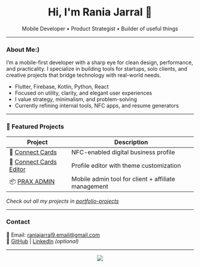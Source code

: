 <h1 align="center">Hi, I'm Rania Jarral 👋</h1>
<p align="center">
  Mobile Developer • Product Strategist • Builder of useful things
</p>

---

### About Me:)

I’m a mobile-first developer with a sharp eye for clean design, performance, and practicality. I specialize in building tools for startups, solo clients, and creative projects that bridge technology with real-world needs.

-  Flutter, Firebase, Kotlin, Python, React
-  Focused on utility, clarity, and elegant user experiences
-  I value strategy, minimalism, and problem-solving
-  Currently refining internal tools, NFC apps, and resume generators

---

### 🚀 Featured Projects

| Project | Description |
|--------|-------------|
| 🔗 [Connect Cards](https://github.com/raniajarral/portfolio-projects/tree/main/connect-cards) | NFC-enabled digital business profile |
| 🎨 [Connect Cards Editor](https://github.com/raniajarral/portfolio-projects/tree/main/editor-app) | Profile editor with theme customization |
| 📦 [PRAX ADMIN](https://github.com/raniajarral/portfolio-projects/tree/main/prax-admin) | Mobile admin tool for client + affiliate management |

*Check out all my projects in [portfolio-projects](https://github.com/raniajarral/portfolio-projects)*

---

### Contact

📧 Email: raniajarral9.email@gmail.com  
🔗 [GitHub](https://github.com/raniajarral) | [LinkedIn](https://linkedin.com/in/raniajarral) *(optional)*

---

<p align="center">
  <img src="https://github-readme-stats.vercel.app/api?username=raniajarral&show_icons=true&theme=radical" />
</p>


<!--
**raniajarral/raniajarral** is a ✨ _special_ ✨ repository because its `README.md` (this file) appears on your GitHub profile.

Here are some ideas to get you started:

- 🔭 I’m currently working on ...
- 🌱 I’m currently learning ...
- 👯 I’m looking to collaborate on ...
- 🤔 I’m looking for help with ...
- 💬 Ask me about ...
- 📫 How to reach me: ...
- 😄 Pronouns: ...
- ⚡ Fun fact: ...
-->
